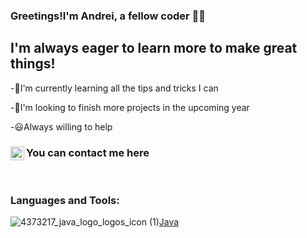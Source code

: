 ### Greetings!I'm Andrei, a fellow coder 👨‍💻

## I'm always eager to learn more to make great things!
-🌟I'm currently learning all the tips and tricks I can

-🦉I'm looking to finish more projects in the upcoming year

-😃Always willing to help

### You can contact me here [<img align="left" alt="andrei-mutescu | LinkedIn" width="22px" src="https://cdn.jsdelivr.net/npm/simple-icons@v3/icons/linkedin.svg" />][linkedin]

[linkedin]: https://www.linkedin.com/in/andrei-mutescu-1516b7217/

<br />

### Languages and Tools:
![4373217_java_logo_logos_icon (1)](https://user-images.githubusercontent.com/63661281/131054218-bf1fcac8-10fb-4e14-8062-3834726d58b6.png)[Java]


[Java]: https://en.wikipedia.org/wiki/Java_(programming_language)
